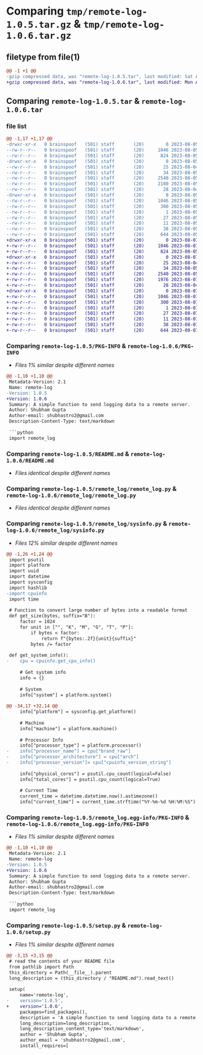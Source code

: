 # Comparing `tmp/remote-log-1.0.5.tar.gz` & `tmp/remote-log-1.0.6.tar.gz`

## filetype from file(1)

```diff
@@ -1 +1 @@
-gzip compressed data, was "remote-log-1.0.5.tar", last modified: Sat Aug  5 14:09:26 2023, max compression
+gzip compressed data, was "remote-log-1.0.6.tar", last modified: Mon Aug  7 20:44:31 2023, max compression
```

## Comparing `remote-log-1.0.5.tar` & `remote-log-1.0.6.tar`

### file list

```diff
@@ -1,17 +1,17 @@
-drwxr-xr-x   0 brainspoof   (501) staff       (20)        0 2023-08-05 14:09:26.581902 remote-log-1.0.5/
--rw-r--r--   0 brainspoof   (501) staff       (20)     1046 2023-08-05 14:09:26.581790 remote-log-1.0.5/PKG-INFO
--rw-r--r--   0 brainspoof   (501) staff       (20)      824 2023-08-05 14:09:03.000000 remote-log-1.0.5/README.md
-drwxr-xr-x   0 brainspoof   (501) staff       (20)        0 2023-08-05 14:09:26.580639 remote-log-1.0.5/remote_log/
--rw-r--r--   0 brainspoof   (501) staff       (20)       25 2023-08-04 20:15:20.000000 remote-log-1.0.5/remote_log/__init__.py
--rw-r--r--   0 brainspoof   (501) staff       (20)       34 2023-08-05 13:41:02.000000 remote-log-1.0.5/remote_log/__main__.py
--rw-r--r--   0 brainspoof   (501) staff       (20)     2540 2023-08-05 13:16:24.000000 remote-log-1.0.5/remote_log/remote_log.py
--rw-r--r--   0 brainspoof   (501) staff       (20)     2180 2023-08-05 11:12:34.000000 remote-log-1.0.5/remote_log/sysinfo.py
--rw-r--r--   0 brainspoof   (501) staff       (20)       28 2023-08-04 20:15:20.000000 remote-log-1.0.5/remote_log/tests.py
-drwxr-xr-x   0 brainspoof   (501) staff       (20)        0 2023-08-05 14:09:26.581397 remote-log-1.0.5/remote_log.egg-info/
--rw-r--r--   0 brainspoof   (501) staff       (20)     1046 2023-08-05 14:09:26.000000 remote-log-1.0.5/remote_log.egg-info/PKG-INFO
--rw-r--r--   0 brainspoof   (501) staff       (20)      300 2023-08-05 14:09:26.000000 remote-log-1.0.5/remote_log.egg-info/SOURCES.txt
--rw-r--r--   0 brainspoof   (501) staff       (20)        1 2023-08-05 14:09:26.000000 remote-log-1.0.5/remote_log.egg-info/dependency_links.txt
--rw-r--r--   0 brainspoof   (501) staff       (20)       27 2023-08-05 14:09:26.000000 remote-log-1.0.5/remote_log.egg-info/requires.txt
--rw-r--r--   0 brainspoof   (501) staff       (20)       11 2023-08-05 14:09:26.000000 remote-log-1.0.5/remote_log.egg-info/top_level.txt
--rw-r--r--   0 brainspoof   (501) staff       (20)       38 2023-08-05 14:09:26.581945 remote-log-1.0.5/setup.cfg
--rw-r--r--   0 brainspoof   (501) staff       (20)      644 2023-08-05 14:09:24.000000 remote-log-1.0.5/setup.py
+drwxr-xr-x   0 brainspoof   (501) staff       (20)        0 2023-08-07 20:44:31.488026 remote-log-1.0.6/
+-rw-r--r--   0 brainspoof   (501) staff       (20)     1046 2023-08-07 20:44:31.487872 remote-log-1.0.6/PKG-INFO
+-rw-r--r--   0 brainspoof   (501) staff       (20)      824 2023-08-05 14:09:03.000000 remote-log-1.0.6/README.md
+drwxr-xr-x   0 brainspoof   (501) staff       (20)        0 2023-08-07 20:44:31.486790 remote-log-1.0.6/remote_log/
+-rw-r--r--   0 brainspoof   (501) staff       (20)       25 2023-08-04 20:15:20.000000 remote-log-1.0.6/remote_log/__init__.py
+-rw-r--r--   0 brainspoof   (501) staff       (20)       34 2023-08-05 13:41:02.000000 remote-log-1.0.6/remote_log/__main__.py
+-rw-r--r--   0 brainspoof   (501) staff       (20)     2540 2023-08-05 13:16:24.000000 remote-log-1.0.6/remote_log/remote_log.py
+-rw-r--r--   0 brainspoof   (501) staff       (20)     1976 2023-08-07 20:43:27.000000 remote-log-1.0.6/remote_log/sysinfo.py
+-rw-r--r--   0 brainspoof   (501) staff       (20)       28 2023-08-04 20:15:20.000000 remote-log-1.0.6/remote_log/tests.py
+drwxr-xr-x   0 brainspoof   (501) staff       (20)        0 2023-08-07 20:44:31.487626 remote-log-1.0.6/remote_log.egg-info/
+-rw-r--r--   0 brainspoof   (501) staff       (20)     1046 2023-08-07 20:44:31.000000 remote-log-1.0.6/remote_log.egg-info/PKG-INFO
+-rw-r--r--   0 brainspoof   (501) staff       (20)      300 2023-08-07 20:44:31.000000 remote-log-1.0.6/remote_log.egg-info/SOURCES.txt
+-rw-r--r--   0 brainspoof   (501) staff       (20)        1 2023-08-07 20:44:31.000000 remote-log-1.0.6/remote_log.egg-info/dependency_links.txt
+-rw-r--r--   0 brainspoof   (501) staff       (20)       27 2023-08-07 20:44:31.000000 remote-log-1.0.6/remote_log.egg-info/requires.txt
+-rw-r--r--   0 brainspoof   (501) staff       (20)       11 2023-08-07 20:44:31.000000 remote-log-1.0.6/remote_log.egg-info/top_level.txt
+-rw-r--r--   0 brainspoof   (501) staff       (20)       38 2023-08-07 20:44:31.488092 remote-log-1.0.6/setup.cfg
+-rw-r--r--   0 brainspoof   (501) staff       (20)      644 2023-08-07 20:43:08.000000 remote-log-1.0.6/setup.py
```

### Comparing `remote-log-1.0.5/PKG-INFO` & `remote-log-1.0.6/PKG-INFO`

 * *Files 1% similar despite different names*

```diff
@@ -1,10 +1,10 @@
 Metadata-Version: 2.1
 Name: remote-log
-Version: 1.0.5
+Version: 1.0.6
 Summary: A simple function to send logging data to a remote server.
 Author: Shubham Gupta
 Author-email: shubhastro2@gmail.com
 Description-Content-Type: text/markdown
 
 ```python
 import remote_log
```

### Comparing `remote-log-1.0.5/README.md` & `remote-log-1.0.6/README.md`

 * *Files identical despite different names*

### Comparing `remote-log-1.0.5/remote_log/remote_log.py` & `remote-log-1.0.6/remote_log/remote_log.py`

 * *Files identical despite different names*

### Comparing `remote-log-1.0.5/remote_log/sysinfo.py` & `remote-log-1.0.6/remote_log/sysinfo.py`

 * *Files 12% similar despite different names*

```diff
@@ -1,26 +1,24 @@
 import psutil
 import platform
 import uuid
 import datetime
 import sysconfig
 import hashlib
-import cpuinfo
 import time
 
 # Function to convert large number of bytes into a readable format
 def get_size(bytes, suffix="B"):
     factor = 1024
     for unit in ["", "K", "M", "G", "T", "P"]:
         if bytes < factor:
             return f"{bytes:.2f}{unit}{suffix}"
         bytes /= factor
 
 def get_system_info():
-    cpu = cpuinfo.get_cpu_info()
     
     # Get system info
     info = {}
 
     # System
     info["system"] = platform.system()
 
@@ -34,17 +32,14 @@
     info["platform"] = sysconfig.get_platform()
 
     # Machine
     info["machine"] = platform.machine()
 
     # Processor Info
     info["processor_type"] = platform.processor()
-    info["processor_name"] = cpu["brand_raw"]
-    info["processor_architecture"] = cpu["arch"]
-    info["processor_version"]= cpu["cpuinfo_version_string"]
     
     info["physical_cores"] = psutil.cpu_count(logical=False)
     info["total_cores"] = psutil.cpu_count(logical=True)
 
     # Current Time
     current_time = datetime.datetime.now().astimezone()
     info["current_time"] = current_time.strftime("%Y-%m-%d %H:%M:%S") + " " + time.tzname[1]
```

### Comparing `remote-log-1.0.5/remote_log.egg-info/PKG-INFO` & `remote-log-1.0.6/remote_log.egg-info/PKG-INFO`

 * *Files 1% similar despite different names*

```diff
@@ -1,10 +1,10 @@
 Metadata-Version: 2.1
 Name: remote-log
-Version: 1.0.5
+Version: 1.0.6
 Summary: A simple function to send logging data to a remote server.
 Author: Shubham Gupta
 Author-email: shubhastro2@gmail.com
 Description-Content-Type: text/markdown
 
 ```python
 import remote_log
```

### Comparing `remote-log-1.0.5/setup.py` & `remote-log-1.0.6/setup.py`

 * *Files 1% similar despite different names*

```diff
@@ -3,15 +3,15 @@
 # read the contents of your README file
 from pathlib import Path
 this_directory = Path(__file__).parent
 long_description = (this_directory / "README.md").read_text()
 
 setup(
     name='remote-log',
-    version='1.0.5',
+    version='1.0.6',
     packages=find_packages(),
     description = 'A simple function to send logging data to a remote server.',
     long_description=long_description,
     long_description_content_type='text/markdown',
     author = 'Shubham Gupta',
     author_email = 'shubhastro2@gmail.com',
     install_requires=[
```

